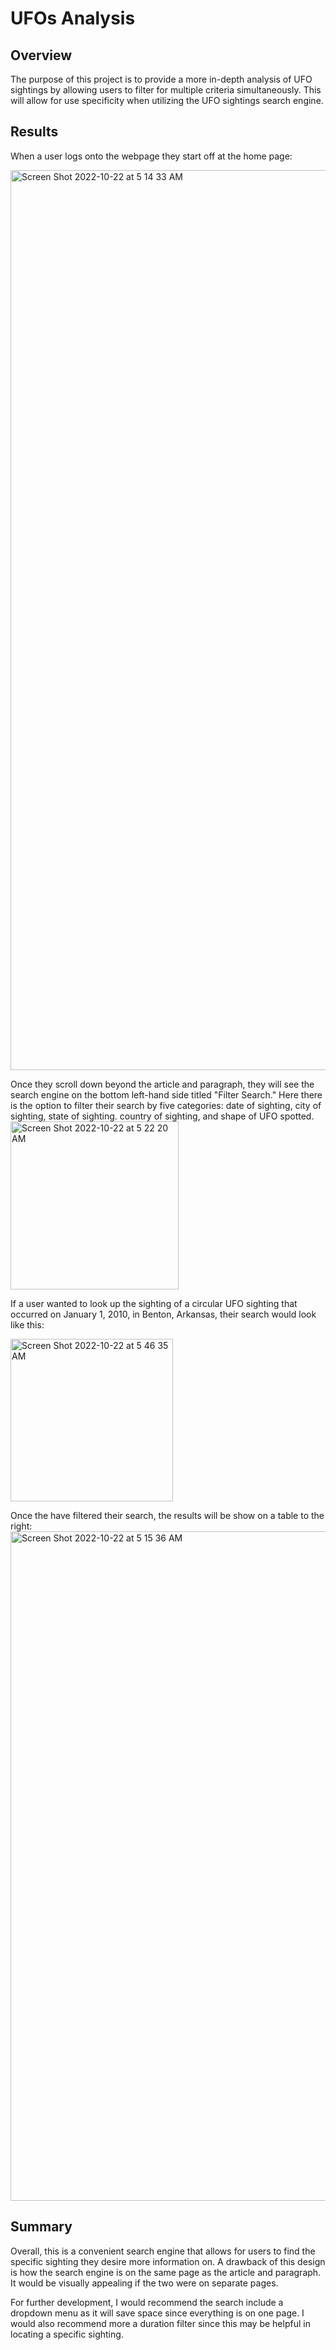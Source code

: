 # UFOs Analysis

## Overview
The purpose of this project is to provide a more in-depth analysis of UFO sightings by allowing users to filter for multiple criteria simultaneously. This will allow for use specificity when utilizing the UFO sightings search engine.

## Results
When a user logs onto the webpage they start off at the home page:

<img width="1440" alt="Screen Shot 2022-10-22 at 5 14 33 AM" src="https://user-images.githubusercontent.com/107032720/197334850-09bf6532-0300-4f1c-b5e3-c6184d92ab7a.png">

Once they scroll down beyond the article and paragraph, they will see the search engine on the bottom left-hand side titled "Filter Search." Here there is the option to filter their search by five categories: date of sighting, city of sighting, state of sighting. country of sighting, and shape of UFO spotted.
<img width="269" alt="Screen Shot 2022-10-22 at 5 22 20 AM" src="https://user-images.githubusercontent.com/107032720/197334852-c2beb41d-adf3-4d2d-9271-2907af32b98f.png">

If a user wanted to look up the sighting of a circular UFO sighting that occurred on January 1, 2010, in Benton, Arkansas, their search would look like this:

<img width="260" alt="Screen Shot 2022-10-22 at 5 46 35 AM" src="https://user-images.githubusercontent.com/107032720/197335039-6749398b-1120-423d-9d20-adc337245152.png">

Once the have filtered their search, the results will be show on a table to the right:
<img width="1071" alt="Screen Shot 2022-10-22 at 5 15 36 AM" src="https://user-images.githubusercontent.com/107032720/197334854-dc66d280-093a-4e77-9cab-ea7a3bc5eeee.png">


## Summary
Overall, this is a convenient search engine that allows for users to find the specific sighting they desire more information on. A drawback of this design is how the search engine is on the same page as the article and paragraph. It would be visually appealing if the two were on separate pages.

For further development, I would recommend the search include a dropdown menu as it will save space since everything is on one page. I would also recommend more a duration filter since this may be helpful in locating a specific sighting.
